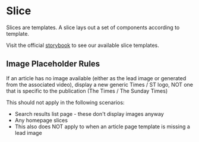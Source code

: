 # Slice

Slices are templates. A slice lays out a set of components
according to template.

Visit the official [storybook](http://components.thetimes.co.uk/?selectedKind=Primitives%2FSlice&selectedStory=Default%20template%20with%20one%20item&full=0&addons=1&stories=1&panelRight=0&addonPanel=storybooks%2Fstorybook-addon-knobs) 
to see our available slice templates.

## Image Placeholder Rules

If an article has no image available (either as the lead image or generated from
the associated video), display a new generic Times / ST logo, NOT one that is
specific to the publication (The Times / The Sunday Times)

This should not apply in the following scenarios:

* Search results list page - these don't display images anyway
* Any homepage slices
* This also does NOT apply to when an article page template is missing a lead
  image
